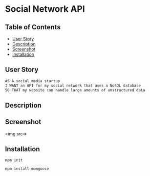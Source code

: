 # Social Network API  

## Table of Contents
- [User Story](#user-story)
- [Description](#description)
- [Screenshot](#screenshot)
- [Installation](#installation) 

## User Story

```md
AS A social media startup
I WANT an API for my social network that uses a NoSQL database
SO THAT my website can handle large amounts of unstructured data
```

## Description 



## Screenshot

<img src=> 

## Installation 

`npm init`

`npm install mongoose`

